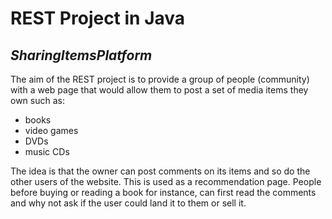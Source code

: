 # REST Project in Java
## _SharingItemsPlatform_

The aim of the REST project is to provide a group of people (community) with a web page that
would allow them to post a set of media items they own such as: 
- books
- video games
- DVDs
- music CDs

The idea is that the owner can post comments on its items and so do the other users of
the website. This is used as a recommendation page. People before buying or reading a
book for instance, can first read the comments and why not ask if the user could land it to
them or sell it.
